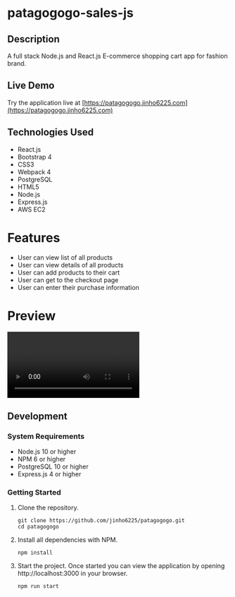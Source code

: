 # patagogogo-sales-js

## Description
A full stack Node.js and React.js E-commerce shopping cart app for fashion brand.

## Live Demo
Try the application live at [https://patagogogo.jinho6225.com](https://patagogogo.jinho6225.com)

## Technologies Used
- React.js
- Bootstrap 4
- CSS3
- Webpack 4
- PostgreSQL
- HTML5
- Node.js
- Express.js
- AWS EC2

# Features
- User can view list of all products
- User can view details of all products
- User can add products to their cart
- User can get to the checkout page
- User can enter their purchase information

# Preview
![patagogogo.jinho6225.com](server/public/images/preview.mp4)

## Development

### System Requirements
- Node.js 10 or higher
- NPM 6 or higher
- PostgreSQL 10 or higher
- Express.js 4 or higher

### Getting Started

1. Clone the repository.

    ```shell
    git clone https://github.com/jinho6225/patagogogo.git
    cd patagogogo
    ```

2. Install all dependencies with NPM.

    ```shell
    npm install
    ```

3. Start the project. Once started you can view the application by opening http://localhost:3000 in your browser.

    ```shell
    npm run start
    ```
